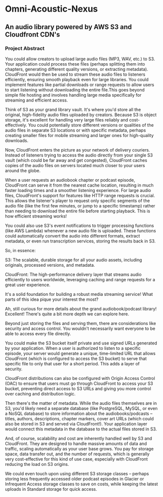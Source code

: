 # Omni-Acoustic-Nexus

## An audio library powered by AWS S3 and Cloudfront CDN's

### Project Abstract

You could allow creators to upload large audio files (MP3, WAV, etc.) to S3.
Your application could process these files (perhaps splitting them into chapters, generating different quality versions, or extracting metadata).
CloudFront would then be used to stream these audio files to listeners efficiently, ensuring smooth playback even for large libraries. You could implement features like partial downloads or range requests to allow users to start listening without downloading the entire file.This goes beyond simple file hosting and involves handling large media specifically for streaming and efficient access.

Think of S3 as your grand library vault. It's where you'd store all the original, high-fidelity audio files uploaded by creators. Because S3 is object storage, it's excellent for handling very large files reliably and cost-effectively. You could potentially store different versions or qualities of the audio files in separate S3 locations or with specific metadata, perhaps creating smaller files for mobile streaming and larger ones for high-quality downloads.

Now, CloudFront enters the picture as your network of delivery couriers. Instead of listeners trying to access the audio directly from your single S3 vault (which could be far away and get congested), CloudFront caches copies of the audio files on servers located much closer to your users around the globe.

When a user requests an audiobook chapter or podcast episode, CloudFront can serve it from the nearest cache location, resulting in much faster loading times and a smoother listening experience. For large audio files, CloudFront's support for features like HTTP range requests is crucial. This allows the listener's player to request only specific segments of the audio file (like the first few minutes, or jump to a specific timestamp) rather than needing to download the entire file before starting playback. This is how efficient streaming works!

You could also use S3's event notifications to trigger processing functions (like AWS Lambda) whenever a new audio file is uploaded. These functions could automatically convert the audio into different formats, extract metadata, or even run transcription services, storing the results back in S3.

So, in essence:

S3: The scalable, durable storage for all your audio assets, including originals, processed versions, and metadata.

CloudFront: The high-performance delivery layer that streams audio efficiently to users worldwide, leveraging caching and range requests for a great user experience.

It's a solid foundation for building a robust media streaming service! What parts of this idea pique your interest the most?

Ah, still curious for more details about the grand audiobook/podcast library! Excellent! There's quite a bit more depth we can explore here.

Beyond just storing the files and serving them, there are considerations like security and access control. You wouldn't necessarily want everyone to be able to access every file directly.

You could make the S3 bucket itself private and use signed URLs generated by your application. When a user is authorized to listen to a specific episode, your server would generate a unique, time-limited URL that allows CloudFront (which is configured to access the S3 bucket) to serve that specific file to only that user for a short period. This adds a layer of security.

CloudFront distributions can also be configured with Origin Access Control (OAC) to ensure that users must go through CloudFront to access your S3 bucket, preventing direct access to S3 URLs and giving you more control over caching and distribution logic.

Then there's the matter of metadata. While the audio files themselves are in S3, you'd likely need a separate database (like PostgreSQL, MySQL, or even a NoSQL database) to store information about the audiobooks/podcasts – titles, authors, descriptions, chapter markers, cover art URLs (which could also be stored in S3 and served via CloudFront!). Your application layer would connect this metadata in the database to the actual files stored in S3.

And, of course, scalability and cost are inherently handled well by S3 and CloudFront. They are designed to handle massive amounts of data and traffic, scaling automatically as your user base grows. You pay for storage space, data transfer out, and the number of requests, which is generally very cost-effective for this kind of use case, especially with CloudFront reducing the load on S3 origins.

We could even touch upon using different S3 storage classes – perhaps storing less frequently accessed older podcast episodes in Glacier or Infrequent Access storage classes to save on costs, while keeping the latest uploads in Standard storage for quick access.
